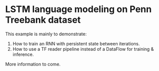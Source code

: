 
# LSTM language modeling on Penn Treebank dataset

This example is mainly to demonstrate:
1. How to train an RNN with persistent state between iterations.
2. How to use a TF reader pipeline instead of a DataFlow for training & inference.

More information to come.
